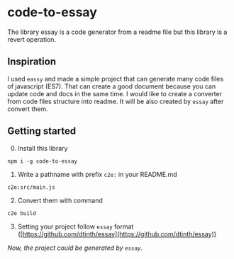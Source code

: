 # code-to-essay
The library essay is a code generator from a readme file but this library is a revert operation.

## Inspiration
I used `eassy` and made a simple project that can generate many code files of javascript (ES7). That can create a good document because you can update code and docs in the same time. I would like to create a converter from code files structure into readme. It will be also created by `essay` after convert them.

## Getting started
  0. Install this library

  ```
  npm i -g code-to-essay
  ```

  1. Write a pathname with prefix `c2e:` in your README.md
  
  ```
  c2e:src/main.js
  ```
  
  2. Convert them with command
  ```
  c2e build
  ```
  
  3. Setting your project follow `essay` format ([https://github.com/dtinth/essay](https://github.com/dtinth/essay))


*Now, the project could be generated by `essay`.*

